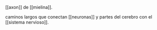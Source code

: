 [[axon]] de [[mielina]].

caminos largos que conectan [[neuronas]] y partes del cerebro con el [[sistema nervioso]].